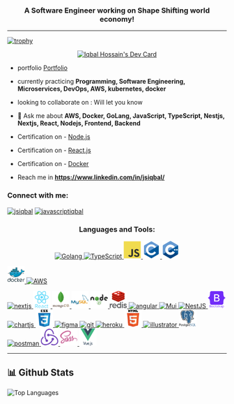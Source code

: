 <h3  align="center">
  A Software Engineer working on Shape Shifting world economy!
</h3>

---

[![trophy](https://github-profile-trophy.vercel.app/?username=JsIqbal&column=7&row=1&theme=matrix&margin-w=40&margin-h=15)](https://github.com/ryo-ma/github-profile-trophy)

<div align="center"> <a href="https://app.daily.dev/jsiqbal"><img src="https://api.daily.dev/devcards/v2/Cw0gDmbaU8JFToLLZHmuO.png?type=wide&r=wy8" width="652" alt="Iqbal Hossain's Dev Card"/></a> </div>

- portfolio [Portfolio](https://jsiqbal.vercel.app)

- currently practicing **Programming, Software Engineering, Microservices, DevOps, AWS, kubernetes, docker**

- looking to collaborate on : Will let you know

- 💬 Ask me about **AWS, Docker, GoLang, JavaScript, TypeScript, Nestjs, Nextjs, React, Nodejs, Frontend, Backend**

- Certification on -  [Node.js](https://drive.google.com/file/d/15rLCTVbZHhEe4aMGKwyXOk5b7BMhnPLM/view?usp=sharing)

- Certification on -  [React.js](https://drive.google.com/file/d/1nlvSWZX1BlIFNY0g-iWLXBPuReWDle7V/view?usp=sharing)
  
- Certification on -  [Docker](https://drive.google.com/file/d/1zX1cE7XdYzDh-OrIJOQrxPG9LM9DPc2g/view?usp=sharing)

- Reach me in **https://www.linkedin.com/in/jsiqbal/**

<h3 align="left">Connect with me:</h3>
<p align="left">
<a href="https://linkedin.com/in/jsiqbal" target="blank"><img align="center" src="https://raw.githubusercontent.com/rahuldkjain/github-profile-readme-generator/master/src/images/icons/Social/linked-in-alt.svg" alt="jsiqbal" height="30" width="40" /></a>
<a href="https://fb.com/javascriptiqbal" target="blank"><img align="center" src="https://raw.githubusercontent.com/rahuldkjain/github-profile-readme-generator/master/src/images/icons/Social/facebook.svg" alt="javascriptiqbal" height="30" width="40" /></a>
</p>

<h3 align="center">Languages and Tools:</h3>
<p align="center">

  <a href="https://www.adobe.com/products/xd.html" target="_blank" rel="noreferrer">
  <img src="https://cdn.worldvectorlogo.com/logos/golang-gopher.svg" alt="Golang" width="40" height="40"/>
</a><a href="https://www.typescriptlang.org/" target="_blank" rel="noreferrer"> <img src="https://raw.githubusercontent.com/remojansen/logo.ts/master/ts.png" alt="TypeScript" width="40" height="40"/> </a><a href="https://developer.mozilla.org/en-US/docs/Web/JavaScript" target="_blank" rel="noreferrer"> <img src="https://raw.githubusercontent.com/devicons/devicon/master/icons/javascript/javascript-original.svg" alt="javascript" width="40" height="40"/> </a> <a href="https://www.cprogramming.com/" target="_blank" rel="noreferrer"> <img src="https://raw.githubusercontent.com/devicons/devicon/master/icons/c/c-original.svg" alt="c" width="40" height="40"/> </a><a href="https://www.w3schools.com/cpp/" target="_blank" rel="noreferrer"> <img src="https://raw.githubusercontent.com/devicons/devicon/master/icons/cplusplus/cplusplus-original.svg" alt="cplusplus" width="40" height="40"/> </a>


<a align="center" href="https://www.docker.com/" target="_blank" rel="noreferrer"> <img src="https://raw.githubusercontent.com/devicons/devicon/master/icons/docker/docker-original-wordmark.svg" alt="docker" width="40" height="40"/> </a><a href="https://aws.amazon.com/" target="_blank" rel="noreferrer">
  <img src="https://cdn.worldvectorlogo.com/logos/aws-logo.svg" alt="AWS" width="40" height="40"/>
</a>



   <a href="https://nextjs.org/" target="_blank" rel="noreferrer"> <img src="https://cdn.worldvectorlogo.com/logos/nextjs-2.svg" alt="nextjs" width="40" height="40"/> </a><a href="https://reactjs.org/" target="_blank" rel="noreferrer"> <img src="https://raw.githubusercontent.com/devicons/devicon/master/icons/react/react-original-wordmark.svg" alt="react" width="40" height="40"/> </a><a href="https://www.mongodb.com/" target="_blank" rel="noreferrer"> <img src="https://raw.githubusercontent.com/devicons/devicon/master/icons/mongodb/mongodb-original-wordmark.svg" alt="mongodb" width="40" height="40"/> </a> <a href="https://www.mysql.com/" target="_blank" rel="noreferrer"> <img src="https://raw.githubusercontent.com/devicons/devicon/master/icons/mysql/mysql-original-wordmark.svg" alt="mysql" width="40" height="40"/> </a>  <a href="https://nodejs.org" target="_blank" rel="noreferrer"> <img src="https://raw.githubusercontent.com/devicons/devicon/master/icons/nodejs/nodejs-original-wordmark.svg" alt="nodejs" width="40" height="40"/> </a> <a href="https://redis.io" target="_blank" rel="noreferrer"> <img src="https://raw.githubusercontent.com/devicons/devicon/master/icons/redis/redis-original-wordmark.svg" alt="redis" width="40" height="40"/> </a> <a href="https://angular.io" target="_blank" rel="noreferrer"> <img src="https://angular.io/assets/images/logos/angular/angular.svg" alt="angular" width="40" height="40"/> </a> <a href="https://mui.com/" target="_blank" rel="noreferrer">
  <img src="https://cdn.worldvectorlogo.com/logos/material-ui-1.svg" alt="Mui" width="40" height="40"/>
</a>
<a href="https://nestjs.com/" target="_blank" rel="noreferrer">
  <img src="https://nestjs.com/img/logo_text.svg" alt="NestJS" width="40" height="40"/>
</a>
<a href="https://getbootstrap.com" target="_blank" rel="noreferrer"> <img src="https://raw.githubusercontent.com/devicons/devicon/master/icons/bootstrap/bootstrap-plain-wordmark.svg" alt="bootstrap" width="40" height="40"/> </a>  <a href="https://www.chartjs.org" target="_blank" rel="noreferrer"> <img src="https://www.chartjs.org/media/logo-title.svg" alt="chartjs" width="40" height="40"/> </a>  <a href="https://www.w3schools.com/css/" target="_blank" rel="noreferrer"> <img src="https://raw.githubusercontent.com/devicons/devicon/master/icons/css3/css3-original-wordmark.svg" alt="css3" width="40" height="40"/> </a>  <a href="https://www.figma.com/" target="_blank" rel="noreferrer"> <img src="https://www.vectorlogo.zone/logos/figma/figma-icon.svg" alt="figma" width="40" height="40"/> </a> <a href="https://git-scm.com/" target="_blank" rel="noreferrer"> <img src="https://www.vectorlogo.zone/logos/git-scm/git-scm-icon.svg" alt="git" width="40" height="40"/> </a> <a href="https://heroku.com" target="_blank" rel="noreferrer"> <img src="https://www.vectorlogo.zone/logos/heroku/heroku-icon.svg" alt="heroku" width="40" height="40"/> </a> <a href="https://www.w3.org/html/" target="_blank" rel="noreferrer"> <img src="https://raw.githubusercontent.com/devicons/devicon/master/icons/html5/html5-original-wordmark.svg" alt="html5" width="40" height="40"/> </a> <a href="https://www.adobe.com/in/products/illustrator.html" target="_blank" rel="noreferrer"> <img src="https://www.vectorlogo.zone/logos/adobe_illustrator/adobe_illustrator-icon.svg" alt="illustrator" width="40" height="40"/> </a>  <a href="https://www.postgresql.org" target="_blank" rel="noreferrer"> <img src="https://raw.githubusercontent.com/devicons/devicon/master/icons/postgresql/postgresql-original-wordmark.svg" alt="postgresql" width="40" height="40"/> </a> <a href="https://postman.com" target="_blank" rel="noreferrer"> <img src="https://www.vectorlogo.zone/logos/getpostman/getpostman-icon.svg" alt="postman" width="40" height="40"/> </a> <a href="https://redux.js.org" target="_blank" rel="noreferrer"> <img src="https://raw.githubusercontent.com/devicons/devicon/master/icons/redux/redux-original.svg" alt="redux" width="40" height="40"/> </a> <a href="https://sass-lang.com" target="_blank" rel="noreferrer"> <img src="https://raw.githubusercontent.com/devicons/devicon/master/icons/sass/sass-original.svg" alt="sass" width="40" height="40"/> </a> <a href="https://vuejs.org/" target="_blank" rel="noreferrer"> <img src="https://raw.githubusercontent.com/devicons/devicon/master/icons/vuejs/vuejs-original-wordmark.svg" alt="vuejs" width="40" height="40"/> </a>
 </p>

---

 ## 📊 Github Stats
<!--  [![Top Langs](https://github-readme-stats.vercel.app/api/top-langs/?username=JsIqbal&layout=compact&hide=css,html&langs_count=10&theme=midnight-purple&cache_seconds=86400&card_width=1000)](https://github.com/JsIqbal/github-readme-stats) -->
 
![Top Languages](https://github-readme-stats.vercel.app/api/top-langs/?username=JsIqbal&exclude_repo=JsIqbal.github.io&layout=compact&langs_count=8&hide=css,scss,html&theme=radical&card_width=1000)

 
<!--  [![Iqbal's github activity graph](https://github-readme-activity-graph.cyclic.app/graph?username=JsIqbal&theme=high-contrast)](https://github.com/JsIqbal/github-readme-activity-graph) -->
 
 

<!--  <picture>
  <source media="(prefers-color-scheme: dark)" srcset="https://raw.githubusercontent.com/JsIqbal/JsIqbal/output/github-contribution-grid-snake-dark.svg">
  <source media="(prefers-color-scheme: light)" srcset="https://raw.githubusercontent.com/JsIqbal/JsIqbal/output/github-contribution-grid-snake.svg">
  <img alt="github contribution grid snake animation" src="https://raw.githubusercontent.com/JsIqbal/JsIqbal/output/github-contribution-grid-snake.svg">
</picture> -->
